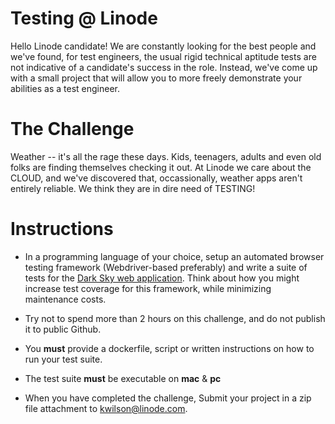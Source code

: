 # Testing @ Linode

Hello Linode candidate! We are constantly looking for the best people and we've found, for test engineers, the usual rigid technical aptitude tests are not indicative of a candidate's success in the role. Instead, we've come up with a small project that will allow you to more freely demonstrate your abilities as a test engineer.

# The Challenge

Weather -- it's all the rage these days. Kids, teenagers, adults and even old folks are finding themselves checking it out. At Linode we care about the CLOUD, and we've discovered that, occassionally,
weather apps aren't entirely reliable. We think they are in dire need of TESTING!

# Instructions 

* In a programming language of your choice, setup an automated browser testing framework (Webdriver-based preferably) and write a suite of tests for the [Dark Sky web application](https://forecast.io). Think about how you might increase test coverage for this framework, while minimizing maintenance costs.

* Try not to spend more than 2 hours on this challenge, and do not publish it to public Github.

* You **must** provide a dockerfile, script or written instructions on how to run your test suite.

* The test suite **must** be executable on **mac** & **pc**

* When you have completed the challenge, Submit your project in a zip file attachment to kwilson@linode.com. 
